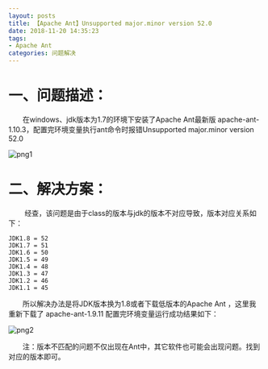 ```yaml
---
layout: posts
title: 【Apache Ant】Unsupported major.minor version 52.0
date: 2018-11-20 14:35:23
tags:
- Apache Ant
categories: 问题解决
---
```


# 一、问题描述：

&ensp;&ensp;&ensp;&ensp;在windows、jdk版本为1.7的环境下安装了Apache Ant最新版 apache-ant-1.10.3，配置完环境变量执行ant命令时报错Unsupported major.minor version 52.0

![png1]([Apache-Ant]Unsupported-major-minor-version-52-0/png1.png)

# 二、解决方案：

&ensp;&ensp;&ensp;&ensp; 经查，该问题是由于class的版本与jdk的版本不对应导致，版本对应关系如下：

    JDK1.8 = 52
    JDK1.7 = 51
    JDK1.6 = 50
    JDK1.5 = 49
    JDK1.4 = 48
    JDK1.3 = 47
    JDK1.2 = 46
    JDK1.1 = 45
&ensp;&ensp;&ensp;&ensp;所以解决办法是将JDK版本换为1.8或者下载低版本的Apache Ant ，这里我重新下载了 apache-ant-1.9.11 配置完环境变量运行成功结果如下：

![png2]([Apache-Ant]Unsupported-major-minor-version-52-0/png2.png)

&ensp;&ensp;&ensp;&ensp;注：版本不匹配的问题不仅出现在Ant中，其它软件也可能会出现问题。找到对应的版本即可。